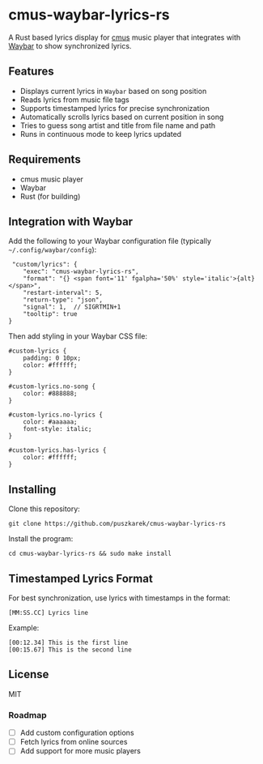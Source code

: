 # cmus-waybar-lyrics-rs

A Rust based lyrics display for [cmus](https://github.com/cmus/cmus) music player that integrates with [Waybar](https://github.com/Alexays/Waybar) to show synchronized lyrics.

## Features

- Displays current lyrics in `Waybar` based on song position
- Reads lyrics from music file tags
- Supports timestamped lyrics for precise synchronization
- Automatically scrolls lyrics based on current position in song
- Tries to guess song artist and title from file name and path
- Runs in continuous mode to keep lyrics updated

## Requirements
- cmus music player
- Waybar
- Rust (for building)

## Integration with Waybar
Add the following to your Waybar configuration file (typically `~/.config/waybar/config`):

```
 "custom/lyrics": {
    "exec": "cmus-waybar-lyrics-rs",
    "format": "{} <span font='11' fgalpha='50%' style='italic'>{alt}</span>",
    "restart-interval": 5,
    "return-type": "json",
    "signal": 1,  // SIGRTMIN+1
    "tooltip": true
}
```

Then add styling in your Waybar CSS file:

```
#custom-lyrics {
    padding: 0 10px;
    color: #ffffff;
}

#custom-lyrics.no-song {
    color: #888888;
}

#custom-lyrics.no-lyrics {
    color: #aaaaaa;
    font-style: italic;
}

#custom-lyrics.has-lyrics {
    color: #ffffff;
}
```

## Installing
Clone this repository:
```
git clone https://github.com/puszkarek/cmus-waybar-lyrics-rs
```
Install the program:
```
cd cmus-waybar-lyrics-rs && sudo make install
```

## Timestamped Lyrics Format
For best synchronization, use lyrics with timestamps in the format:

```
[MM:SS.CC] Lyrics line
```

Example:
```
[00:12.34] This is the first line
[00:15.67] This is the second line
```


## License
MIT

### Roadmap

- [ ] Add custom configuration options
- [ ] Fetch lyrics from online sources
- [ ] Add support for more music players